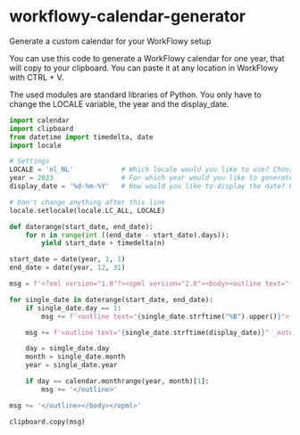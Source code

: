 # workflowy-calendar-generator
Generate a custom calendar for your WorkFlowy setup

You can use this code to generate a WorkFlowy calendar for one year, that will copy to your clipboard. You can paste it at any location in WorkFlowy with CTRL + V.

The used modules are standard libraries of Python. You only have to change the LOCALE variable, the year and the display_date.

```python
import calendar
import clipboard
from datetime import timedelta, date
import locale

# Settings
LOCALE = 'nl_NL'            # Which locale would you like to use? Choose from https://www.localeplanet.com/icu/
year = 2023                 # For which year would you like to generate a calendar?
display_date = '%d-%m-%Y'   # How would you like to display the date? Choose from https://docs.python.org/3/library/datetime.html#strftime-and-strptime-format-codes

# Don't change anything after this line
locale.setlocale(locale.LC_ALL, LOCALE)

def daterange(start_date, end_date):
    for n in range(int ((end_date - start_date).days)):
        yield start_date + timedelta(n)

start_date = date(year, 1, 1)
end_date = date(year, 12, 31)

msg = f'<?xml version="1.0"?><opml version="2.0"><body><outline text="{year}">'

for single_date in daterange(start_date, end_date):
    if single_date.day == 1:
        msg += f'<outline text="{single_date.strftime("%B").upper()}">'

    msg += f'<outline text="{single_date.strftime(display_date)}" _note="{single_date.strftime("%a")}" />'

    day = single_date.day
    month = single_date.month
    year = single_date.year

    if day == calendar.monthrange(year, month)[1]:
        msg += '</outline>'

msg += '</outline></body></opml>'

clipboard.copy(msg)
```